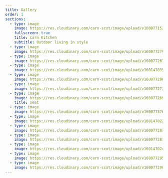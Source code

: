 ```yaml
---
title: Gallery
order: 1
sections:
  - type: image
    image: https://res.cloudinary.com/carn-scot/image/upload/v1600771521/carn.scot%20page%201/nightcrop_u6c5bx.jpg
    fullscreen: true
    title: Carn Kitchen
    subtitle: Outdoor living in style
  - type: image
    image: https://res.cloudinary.com/carn-scot/image/upload/v1600772799/carn.scot%20page%201/FSwave1_rtktqc.jpg
  - type: image
    image: https://res.cloudinary.com/carn-scot/image/upload/v1600772676/carn.scot%20page%201/eating_3_y6mbjw.jpg
  - type: image
    image: https://res.cloudinary.com/carn-scot/image/upload/v1601470355/carn.scot%20page%201/D69A3322_fmzm5d.jpg
  - type: image
    image: https://res.cloudinary.com/carn-scot/image/upload/v1600772962/carn.scot%20page%201/with_box_ti7xyj.jpg
  - type: image
    image: https://res.cloudinary.com/carn-scot/image/upload/v1600772736/carn.scot%20page%201/chim_2_detail-thumb_gbnajo.jpg
  - type: image
    image: https://res.cloudinary.com/carn-scot/image/upload/v1600772696/carn.scot%20page%201/pizza_1_kfsbnh.jpg
    title: seat
  - type: image
    image: https://res.cloudinary.com/carn-scot/image/upload/v1600773768/carn.scot%20page%203/SET_UP_3_kjfozk.jpg
  - type: image
    image: https://res.cloudinary.com/carn-scot/image/upload/v1601470225/carn.scot%20page%201/P1030038_dvyb1c.jpg
  - type: image
    image: https://res.cloudinary.com/carn-scot/image/upload/v1600772872/carn.scot%20page%201/pipe_cask_bench_b3smiq.jpg
  - type: image
    image: https://res.cloudinary.com/carn-scot/image/upload/v1600772817/carn.scot%20page%201/FSwave3_ixzfw5.jpg
  - type: image
    image: https://res.cloudinary.com/carn-scot/image/upload/v1601470244/carn.scot%20page%201/P1030012crop_eohjz2.jpg
  - type: image
    image: https://res.cloudinary.com/carn-scot/image/upload/v1600772956/carn.scot%20page%201/lampbox_vaowtd.jpg
  - type: image
    image: https://res.cloudinary.com/carn-scot/image/upload/v1600772983/carn.scot%20page%201/chim_crop_eviorz.jpg
---
```

